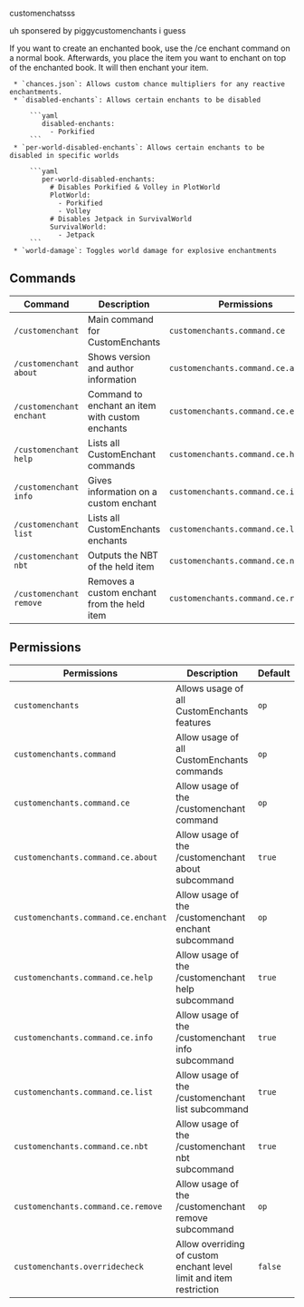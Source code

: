 customenchatsss

uh sponsered by piggycustomenchants i guess

If you want to create an enchanted book, use the /ce enchant command on a normal book. Afterwards, you place the item you want to enchant on top of the enchanted book. It will then enchant your item.

     * `chances.json`: Allows custom chance multipliers for any reactive enchantments.
     * `disabled-enchants`: Allows certain enchants to be disabled
     
         ```yaml
            disabled-enchants:
              - Porkified
         ```
     * `per-world-disabled-enchants`: Allows certain enchants to be disabled in specific worlds
     
         ```yaml
            per-world-disabled-enchants:
              # Disables Porkified & Volley in PlotWorld
              PlotWorld:
                - Porkified
                - Volley
              # Disables Jetpack in SurvivalWorld
              SurvivalWorld:
                - Jetpack
         ```
     * `world-damage`: Toggles world damage for explosive enchantments

## Commands
| Command                  | Description                                     | Permissions                              | Aliases       |
|--------------------------|-------------------------------------------------|------------------------------------------|---------------|
| `/customenchant`         | Main command for CustomEnchants            | `customenchants.command.ce`         | `/ce`         |
| `/customenchant about`   | Shows version and author information            | `customenchants.command.ce.about`   | `/ce about`   |
| `/customenchant enchant` | Command to enchant an item with custom enchants | `customenchants.command.ce.enchant` | `/ce enchant` |
| `/customenchant help`    | Lists all CustomEnchant commands           | `customenchants.command.ce.help`    | `/ce help`    |
| `/customenchant info`    | Gives information on a custom enchant           | `customenchants.command.ce.info`    | `/ce info`    |
| `/customenchant list`    | Lists all CustomEnchants enchants          | `customenchants.command.ce.list`    | `/ce list`    |
| `/customenchant nbt`     | Outputs the NBT of the held item                | `customenchants.command.ce.nbt`     | `/ce nbt`     |
| `/customenchant remove`  | Removes a custom enchant from the held item     | `customenchants.command.ce.remove`  | `/ce remove`  |

## Permissions
| Permissions                              | Description                                                         | Default |
|------------------------------------------|---------------------------------------------------------------------|---------|
| `customenchants`                    | Allows usage of all CustomEnchants features                    | `op`    |
| `customenchants.command`            | Allow usage of all CustomEnchants commands                     | `op`    |
| `customenchants.command.ce`         | Allow usage of the /customenchant command                           | `op`    |
| `customenchants.command.ce.about`   | Allow usage of the /customenchant about subcommand                  | `true`  |
| `customenchants.command.ce.enchant` | Allow usage of the /customenchant enchant subcommand                | `op`    |
| `customenchants.command.ce.help`    | Allow usage of the /customenchant help subcommand                   | `true`  |
| `customenchants.command.ce.info`    | Allow usage of the /customenchant info subcommand                   | `true`  |
| `customenchants.command.ce.list`    | Allow usage of the /customenchant list subcommand                   | `true`  |
| `customenchants.command.ce.nbt`     | Allow usage of the /customenchant nbt subcommand                    | `true`  |
| `customenchants.command.ce.remove`  | Allow usage of the /customenchant remove subcommand                 | `op`    |
| `customenchants.overridecheck`      | Allow overriding of custom enchant level limit and item restriction | `false` |
